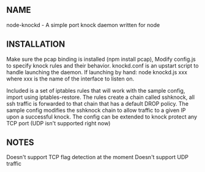 NAME
----

node-knockd - A simple port knock daemon written for node


INSTALLATION
-----------

Make sure the pcap binding is installed (npm install pcap), Modify config.js to specify knock rules and their behavior.  knockd.conf is an upstart script to handle launching the daemon.  If launching by hand: node knockd.js xxx where xxx is the name of the interface to listen on.

Included is a set of iptables rules that will work with the sample config, import using iptables-restore.  The rules create a chain called sshknock, all ssh traffic is forwarded to that chain that has a default DROP policy.  The sample config modifies the sshknock chain to allow traffic to a given IP upon a successful knock.  The config can be extended to knock protect any TCP port (UDP isn't supported right now)


NOTES
-----

Doesn't support TCP flag detection at the moment
Doesn't support UDP traffic


